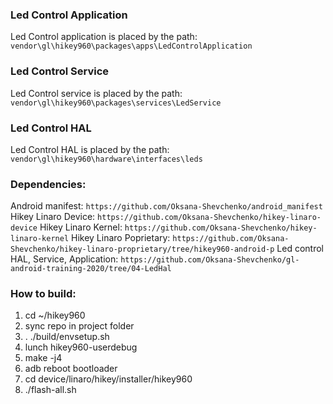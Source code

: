 ### Led Control Application
Led Control application is placed by the path: ```vendor\gl\hikey960\packages\apps\LedControlApplication```
### Led Control Service
Led Control service is placed by the path: ```vendor\gl\hikey960\packages\services\LedService```
### Led Control HAL
Led Control HAL is placed by the path: ```vendor\gl\hikey960\hardware\interfaces\leds```

### Dependencies:

Android manifest: ```https://github.com/Oksana-Shevchenko/android_manifest```
Hikey Linaro Device: ```https://github.com/Oksana-Shevchenko/hikey-linaro-device```
Hikey Linaro Kernel: ```https://github.com/Oksana-Shevchenko/hikey-linaro-kernel```
Hikey Linaro Poprietary: ```https://github.com/Oksana-Shevchenko/hikey-linaro-proprietary/tree/hikey960-android-p```
Led control HAL, Service, Application: ```https://github.com/Oksana-Shevchenko/gl-android-training-2020/tree/04-LedHal```

### How to build:

1. cd ~/hikey960
2. sync repo in project folder
3. . ./build/envsetup.sh
4. lunch hikey960-userdebug
5. make -j4
6. adb reboot bootloader
7. cd device/linaro/hikey/installer/hikey960
8. ./flash-all.sh
